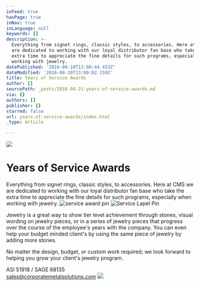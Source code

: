 ```yaml
---
inFeed: true
hasPage: true
inNav: true
inLanguage: null
keywords: []
description: >-
  Everything from signet rings, classic styles, to accessories. Here at CMS we
  are dedicated to working with our loyal distributor fan base who take the
  extra time to appreciate the fine details for such programs, especially when
  working with jewelry.
datePublished: '2016-08-10T13:00:44.453Z'
dateModified: '2016-08-10T13:00:02.159Z'
title: Years of Service Awards
author: []
sourcePath: _posts/2016-04-21-years-of-service-awards.md
via: {}
authors: []
publisher: {}
starred: false
url: years-of-service-awards/index.html
_type: Article

---
```

![](https://the-grid-user-content.s3-us-west-2.amazonaws.com/9b8cfecf-548d-438b-af87-7682ec272708.jpg)

# Years of Service Awards

Everything from signet rings, classic styles, to accessories. Here at CMS we are dedicated to working with our loyal distributor fan base who take the extra time to appreciate the fine details for such programs, especially when working with jewelry.
![service award pin](https://the-grid-user-content.s3-us-west-2.amazonaws.com/88b5f212-c11c-4b19-bd91-9661b0685fd1.jpg)
![Service Lapel Pin](https://the-grid-user-content.s3-us-west-2.amazonaws.com/25832a76-a858-47ce-898d-304472d5a9ab.jpg)

Jewelry is a great way to show tier level achievement through stones, visual wording on jewelry pieces, or in a series of jewelry pieces that progress over the course of the employee's years with the company. You can even help your budget minded client's by using the same piece of jewelry by adding more stones.

No matter the design, budget, or custom work required; we look forward to helping you grow your client's jewelry program.

ASI 51918 / SAGE 68135  
sales@corporatemetalsolutions.com ![](https://the-grid-user-content.s3-us-west-2.amazonaws.com/317a9cbc-9335-4f70-81ce-41d9d2d42095.jpg)